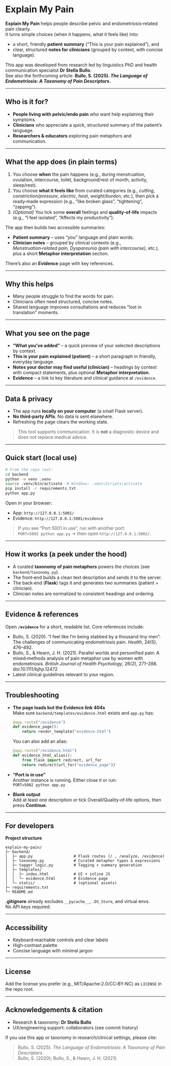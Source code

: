 # Explain My Pain

**Explain My Pain** helps people describe pelvic and endometriosis‑related pain clearly.  
It turns simple choices (when it happens, what it feels like) into:

- a short, friendly **patient summary** (“This is your pain explained”), and  
- clear, structured **notes for clinicians** (grouped by context, with concise language).

This app was developed from research led by linguistics PhD and health communication specialist **Dr Stella Bullo**.  
See also the forthcoming article: **Bullo, S. (2025). _The Language of Endometriosis: A Taxonomy of Pain Descriptors_.**

---

## Who is it for?

- **People living with pelvic/endo pain** who want help explaining their symptoms.  
- **Clinicians** who appreciate a quick, structured summary of the patient’s language.  
- **Researchers & educators** exploring pain metaphors and communication.

---

## What the app does (in plain terms)

1. You choose **when** the pain happens (e.g., during menstruation, ovulation, intercourse, toilet, background/rest of month, activity, sleep/rest).  
2. You choose **what it feels like** from curated categories (e.g., *cutting*, *constriction/pressure*, *electric*, *heat*, *weight/burden*, etc.), then pick a ready‑made expression (e.g., “like broken glass”, “tightening”, “zapping”).  
3. *(Optional)* You tick some **overall** feelings and **quality‑of‑life** impacts (e.g., “I feel isolated”, “Affects my productivity”).

The app then builds two accessible summaries:

- **Patient summary** – uses “you” language and plain words.  
- **Clinician notes** – grouped by clinical contexts (e.g., *Menstruation‑related pain*, *Dyspareunia (pain with intercourse)*, etc.), plus a short **Metaphor interpretation** section.

There’s also an **Evidence** page with key references.

---

## Why this helps

- Many people struggle to find the words for pain.  
- Clinicians often need structured, concise notes.  
- Shared language improves consultations and reduces “lost in translation” moments.

---

## What you see on the page

- **“What you’ve added”** – a quick preview of your selected descriptions by context.  
- **This is your pain explained (patient)** – a short paragraph in friendly, everyday language.  
- **Notes your doctor may find useful (clinician)** – headings by context with compact statements, plus optional **Metaphor interpretation**.  
- **Evidence** – a link to key literature and clinical guidance at `/evidence`.

---

## Data & privacy

- The app runs **locally on your computer** (a small Flask server).  
- **No third‑party APIs**. No data is sent elsewhere.  
- Refreshing the page clears the working state.

> This tool supports communication. It is **not** a diagnostic device and does not replace medical advice.

---

## Quick start (local use)

```bash
# From the repo root:
cd backend
python -m venv .venv
source .venv/bin/activate  # Windows: .venv\Scripts\activate
pip install -r requirements.txt
python app.py
```

Open in your browser:

- App: `http://127.0.0.1:5001/`  
- Evidence: `http://127.0.0.1:5001/evidence`

> If you see “Port 5001 in use”, run with another port:  
> `PORT=5002 python app.py` → then open `http://127.0.0.1:5002/`.

---

## How it works (a peek under the hood)

- A curated **taxonomy of pain metaphors** powers the choices (see `backend/taxonomy.py`).  
- The front‑end builds a clean text description and sends it to the server.  
- The back‑end (**Flask**) tags it and generates two summaries (patient + clinician).  
- Clinician notes are normalized to consistent headings and ordering.

---

## Evidence & references

Open **`/evidence`** for a short, readable list. Core references include:

- Bullo, S. (2020). “I feel like I’m being stabbed by a thousand tiny men”: The challenges of communicating endometriosis pain. _Health_, 24(5), 476–492.  
- Bullo, S., & Hearn, J. H. (2021). Parallel worlds and personified pain: A mixed‑methods analysis of pain metaphor use by women with endometriosis. _British Journal of Health Psychology_, 26(2), 271–288. doi:10.1111/bjhp.12472  
- Latest clinical guidelines relevant to your region.

---

## Troubleshooting

- **The page loads but the Evidence link 404s**  
  Make sure `backend/templates/evidence.html` exists and `app.py` has:
  ```python
  @app.route("/evidence")
  def evidence_page():
      return render_template("evidence.html")
  ```
  You can also add an alias:
  ```python
  @app.route("/evidence.html")
  def evidence_html_alias():
      from flask import redirect, url_for
      return redirect(url_for("evidence_page"))
  ```

- **“Port is in use”**  
  Another instance is running. Either close it or run:  
  `PORT=5002 python app.py`

- **Blank output**  
  Add at least one description *or* tick Overall/Quality‑of‑life options, then press **Continue**.

---

## For developers

**Project structure**
```
explain-my-pain/
├─ backend/
│  ├─ app.py                  # Flask routes (/ , /analyze, /evidence)
│  ├─ taxonomy.py             # Curated metaphor types & expressions
│  ├─ tagger_logic.py         # Tagging + summary generation
│  ├─ templates/
│  │  ├─ index.html           # UI + inline JS
│  │  └─ evidence.html        # Evidence page
│  └─ static/                 # (optional assets)
├─ requirements.txt
└─ README.md
```

**.gitignore** already excludes `__pycache__`, `.DS_Store`, and virtual envs.  
No API keys required.

---

## Accessibility

- Keyboard‑reachable controls and clear labels  
- High‑contrast palette  
- Concise language with minimal jargon

---

## License

Add the license you prefer (e.g., MIT/Apache‑2.0/CC‑BY‑NC) as `LICENSE` in the repo root.

---

## Acknowledgements & citation

- Research & taxonomy: **Dr Stella Bullo**  
- UX/engineering support: collaborators (see commit history)

If you use this app or taxonomy in research/clinical settings, please cite:

> Bullo, S. (2025). _The Language of Endometriosis: A Taxonomy of Pain Descriptors_.  
> Bullo, S. (2020); Bullo, S., & Hearn, J. H. (2021).
